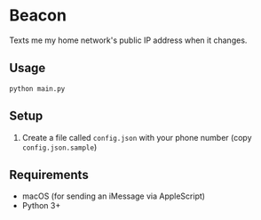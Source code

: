 # Beacon
Texts me my home network's public IP address when it changes.

## Usage
`python main.py`

## Setup
1. Create a file called `config.json` with your phone number (copy `config.json.sample`)

## Requirements
- macOS (for sending an iMessage via AppleScript)
- Python 3+
